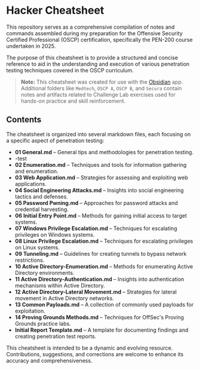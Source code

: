
# Hacker Cheatsheet

This repository serves as a comprehensive compilation of notes and commands assembled during my preparation for the Offensive Security Certified Professional (OSCP) certification, specifically the PEN-200 course undertaken in 2025. 

The purpose of this cheatsheet is to provide a structured and concise reference to aid in the understanding and execution of various penetration testing techniques covered in the OSCP curriculum.

> **Note:** This cheatsheet was created for use with the [Obsidian](https://obsidian.md) app. Additional folders like `Medtech`, `OSCP A`, `OSCP B`, and `Secura` contain notes and artifacts related to Challenge Lab exercises used for hands-on practice and skill reinforcement.

## Contents

The cheatsheet is organized into several markdown files, each focusing on a specific aspect of penetration testing:

- **01 General.md** – General tips and methodologies for penetration testing.
- -test
- **02 Enumeration.md** – Techniques and tools for information gathering and enumeration.
- **03 Web Application.md** – Strategies for assessing and exploiting web applications.
- **04 Social Engineering Attacks.md** – Insights into social engineering tactics and defenses.
- **05 Password Pwning.md** – Approaches for password attacks and credential harvesting.
- **06 Initial Entry Point.md** – Methods for gaining initial access to target systems.
- **07 Windows Privilege Escalation.md** – Techniques for escalating privileges on Windows systems.
- **08 Linux Privilege Escalation.md** – Techniques for escalating privileges on Linux systems.
- **09 Tunneling.md** – Guidelines for creating tunnels to bypass network restrictions.
- **10 Active Directory-Enumeration.md** – Methods for enumerating Active Directory environments.
- **11 Active Directory-Authentication.md** – Insights into authentication mechanisms within Active Directory.
- **12 Active Directory-Lateral Movement.md** – Strategies for lateral movement in Active Directory networks.
- **13 Common Payloads.md** – A collection of commonly used payloads for exploitation.
- **14 Proving Grounds Methods.md** – Techniques for OffSec's Proving Grounds practice labs.
- **Initial Report Template.md** – A template for documenting findings and creating penetration test reports.

This cheatsheet is intended to be a dynamic and evolving resource. Contributions, suggestions, and corrections are welcome to enhance its accuracy and comprehensiveness.
